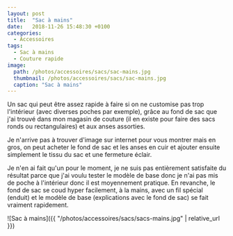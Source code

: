 ```yaml
---
layout: post
title:  "Sac à mains"
date:   2018-11-26 15:48:30 +0100
categories: 
  - Accessoires
tags: 
  - Sac à mains
  - Couture rapide
image:
  path: /photos/accessoires/sacs/sac-mains.jpg
  thumbnail: /photos/accessoires/sacs/sac-mains.jpg
  caption: "Sac à mains"
---
```


Un sac qui peut être assez rapide à faire si on ne customise pas trop l'intérieur (avec diverses poches par exemple), grâce au fond de sac que j'ai trouvé dans mon magasin de couture (il en existe pour faire des sacs ronds ou rectangulaires) et aux anses assorties.

<!-- more -->

Je n'arrive pas à trouver d'image sur internet pour vous montrer mais en gros, on peut acheter le fond de sac et les anses en cuir et ajouter ensuite simplement le tissu du sac et une fermeture éclair. 

Je n'en ai fait qu'un pour le moment, je ne suis pas entièrement satisfaite du résultat parce que j'ai voulu tester le modèle de base donc je n'ai pas mis de poche à l'intérieur donc il est moyennement pratique. En revanche, le fond de sac se coud hyper facilement, à la mains, avec un fil spécial (enduit) et le modèle de base (explications avec le fond de sac) se fait vraiment rapidement. 

![Sac à mains]({{ "/photos/accessoires/sacs/sacs-mains.jpg" | relative_url }})
